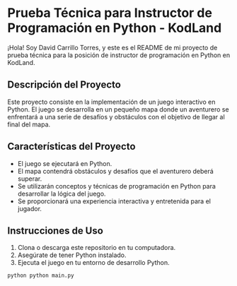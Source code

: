 # Prueba Técnica para Instructor de Programación en Python - KodLand

¡Hola! Soy David Carrillo Torres, y este es el README de mi proyecto de prueba técnica para la posición de instructor de programación en Python en KodLand.

## Descripción del Proyecto

Este proyecto consiste en la implementación de un juego interactivo en Python. El juego se desarrolla en un pequeño mapa donde un aventurero se enfrentará a una serie de desafíos y obstáculos con el objetivo de llegar al final del mapa. 

## Características del Proyecto

- El juego se ejecutará en Python.
- El mapa contendrá obstáculos y desafíos que el aventurero deberá superar.
- Se utilizarán conceptos y técnicas de programación en Python para desarrollar la lógica del juego.
- Se proporcionará una experiencia interactiva y entretenida para el jugador.

## Instrucciones de Uso

1. Clona o descarga este repositorio en tu computadora.
2. Asegúrate de tener Python instalado.
3. Ejecuta el juego en tu entorno de desarrollo Python.

```
python python main.py